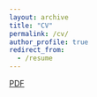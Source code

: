 ```yaml
---
layout: archive
title: "CV"
permalink: /cv/
author_profile: true
redirect_from:
  - /resume
---
```


[PDF](URTE_ADO_CV.pdf)

